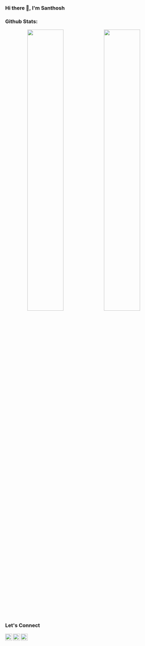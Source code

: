 ### Hi there 👋, I'm Santhosh





<!-- [![@kong123's Holopin board](https://holopin.me/kong123)](https://holopin.io/@kong123) -->
### Github Stats:

<p align="center">
  <img width="48%" src="https://github-readme-stats.vercel.app/api?username=santhos-13&show_icons=true&hide_border=true&theme=dark" />
    <img width="48%" src="https://github-readme-streak-stats.herokuapp.com/?user=santhos-13&theme=dark&hide_border=true" />
<!--   [![GitHub Streak](https://streak-stats.demolab.com/?user=santhos-13)](https://git.io/streak-stats) -->



  </p>

### Let's Connect
  <p align="center">
        <a target="_blank" href="https://www.instagram.com/santhoshh03/">
          <img align="left" alt="Instagram" width="22px" src="https://cdn.jsdelivr.net/npm/simple-icons@v3/icons/instagram.svg" />
        </a>
        <a target="_blank" href="https://dev.to/santhosh13">
          <img align="left" alt="Devto" width="22px" src="https://cdn.jsdelivr.net/npm/simple-icons@v3/icons/dev-dot-to.svg" />
        </a>
        <a target="_blank" href="mailto:santhoshkumarb1303@gmail.com">
          <img align="left" alt="Gmail" width="22px" src="https://cdn.jsdelivr.net/npm/simple-icons@v3/icons/gmail.svg" />
        </a>
  </p>







